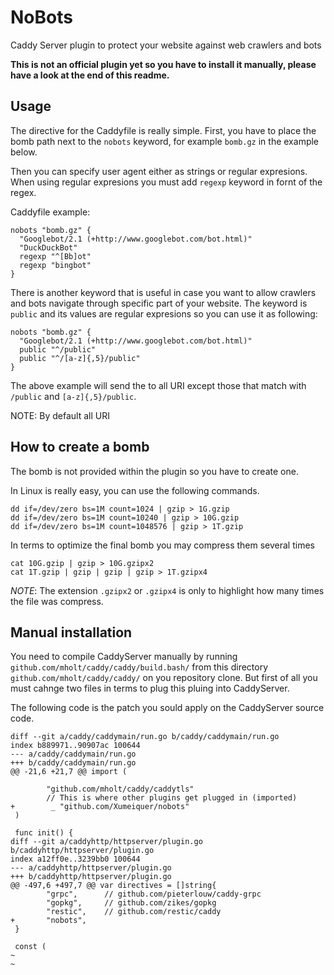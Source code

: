 # NoBots
Caddy Server plugin to protect your website against web crawlers and bots

**This is not an official plugin yet so you have to install it manually, please have a look at the end of this readme.**

## Usage

The directive for the Caddyfile is really simple. First, you have to place the bomb path next to the `nobots` keyword, for example `bomb.gz` in the example below.

Then you can specify user agent either as strings or regular expresions. When using regular expresions you must add `regexp` keyword in fornt of the regex.

Caddyfile example:

```
nobots "bomb.gz" {
  "Googlebot/2.1 (+http://www.googlebot.com/bot.html)"
  "DuckDuckBot"
  regexp "^[Bb]ot"
  regexp "bingbot"
}
```

There is another keyword that is useful in case you want to allow crawlers and bots navigate through specific part of your website. The keyword is `public` and its values are regular expresions so you can use it as following:

```
nobots "bomb.gz" {
  "Googlebot/2.1 (+http://www.googlebot.com/bot.html)"
  public "^/public"
  public "^/[a-z]{,5}/public"
}
```

The above example will send the to all URI except those that match with `/public` and `[a-z]{,5}/public`.

NOTE: By default all URI


## How to create a bomb
The bomb is not provided within the plugin so you have to create one.

In Linux is really easy, you can use the following commands.

```
dd if=/dev/zero bs=1M count=1024 | gzip > 1G.gzip
dd if=/dev/zero bs=1M count=10240 | gzip > 10G.gzip
dd if=/dev/zero bs=1M count=1048576 | gzip > 1T.gzip
```

In terms to optimize the final bomb you may compress them several times

```
cat 10G.gzip | gzip > 10G.gzipx2
cat 1T.gzip | gzip | gzip | gzip > 1T.gzipx4
 ```
*NOTE*: The extension `.gzipx2` or `.gzipx4` is only to highlight how many times the file was compress.



## Manual installation
You need to compile CaddyServer manually by running `github.com/mholt/caddy/caddy/build.bash/` from this directory `github.com/mholt/caddy/caddy/` on you repository clone. But first of all you must cahnge two files in terms to plug this pluing into CaddyServer.

The following code is the patch you sould apply on the CaddyServer source code.

```
diff --git a/caddy/caddymain/run.go b/caddy/caddymain/run.go
index b889971..90907ac 100644
--- a/caddy/caddymain/run.go
+++ b/caddy/caddymain/run.go
@@ -21,6 +21,7 @@ import (

        "github.com/mholt/caddy/caddytls"
        // This is where other plugins get plugged in (imported)
+        _ "github.com/Xumeiquer/nobots"
 )

 func init() {
diff --git a/caddyhttp/httpserver/plugin.go b/caddyhttp/httpserver/plugin.go
index a12ff0e..3239bb0 100644
--- a/caddyhttp/httpserver/plugin.go
+++ b/caddyhttp/httpserver/plugin.go
@@ -497,6 +497,7 @@ var directives = []string{
        "grpc",      // github.com/pieterlouw/caddy-grpc
        "gopkg",     // github.com/zikes/gopkg
        "restic",    // github.com/restic/caddy
+       "nobots",
 }

 const (
~
~
```

